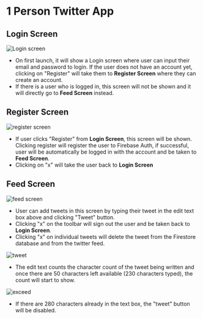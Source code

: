 # **1 Person Twitter App**

## **Login Screen**

![Login screen](https://user-images.githubusercontent.com/37413949/113508211-4a039280-9581-11eb-848d-098c302a188b.PNG)

- On first launch, it will show a Login screen where user can input their email and password to login. If the user does not have an account yet, clicking on "Register" will take them to **Register Screen** where they can create an account.
- If there is a user who is logged in, this screen will not be shown and it will directly go to **Feed Screen** instead.

## **Register Screen**

![register screen](https://user-images.githubusercontent.com/37413949/113508213-4a9c2900-9581-11eb-8deb-3311e325ed75.PNG)

- If user clicks "Register" from **Login Screen**, this screen will be shown. Clicking register will register the user to Firebase Auth, if successful, user will be automatically be logged in with the account and be taken to **Feed Screen**.
- Clicking on "x" will take the user back to **Login Screen**

## **Feed Screen**

![feed screen](https://user-images.githubusercontent.com/37413949/113508210-496afc00-9581-11eb-9ef8-8e7d14119347.PNG)

- User can add tweets in this screen by typing their tweet in the edit text box above and clicking "Tweet" button.
- Clicking "x" on the toolbar will sign out the user and be taken back to **Login Screen**.
- Clicking "x" on individual tweets will delete the tweet from the Firestore database and from the twitter feed.

![tweet](https://user-images.githubusercontent.com/37413949/113508393-59cfa680-9582-11eb-950b-bcd3482217f0.PNG)

- The edit text counts the character count of the tweet being written and once there are 50 characters left available (230 characters typed), the count will start to show.

![exceed](https://user-images.githubusercontent.com/37413949/113508540-2b9e9680-9583-11eb-8a4c-54b89b4e4b36.PNG)

- If there are 280 characters already in the text box, the "tweet" button will be disabled.
